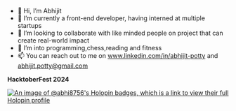 - 👋 Hi, I’m Abhijit
- 🌱 I’m currently a front-end developer, having interned at multiple startups 
- 💞️ I’m looking to collaborate with like minded people on project that can create real-world impact
- 👀 I’m into programming,chess,reading and fitness
- 📫 You can reach out to me on www.linkedin.com/in/abhijit-potty and abhijit.potty@gmail.com


**HacktoberFest 2024**

 
  [![An image of @abhi8756's Holopin badges, which is a link to view their full Holopin profile](https://holopin.me/abhi8756)](https://holopin.io/@abhi8756)

<!---
Abhi8756/Abhi8756 is a ✨ special ✨ repository because its `README.md` (this file) appears on your GitHub profile.
You can click the Preview link to take a look at your changes.
--->
